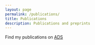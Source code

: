```yaml
---
layout: page
permalink: /publications/
title: Publications
description: Publications and preprints
---
```


Find my publications on [ADS](https://ui.adsabs.harvard.edu/user/libraries/ISl6F5g-QdWjxW_Ud-dc5A)
